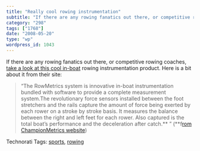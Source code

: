 ```yaml
---
title: "Really cool rowing instrumentation"
subtitle: "If there are any rowing fanatics out there, or competitive rowing coaches, [take a look at this cool..."
category: "298"
tags: ["1768"]
date: "2008-05-20"
type: "wp"
wordpress_id: 1043
---
```

If there are any rowing fanatics out there, or competitive rowing coaches, [take a look at this cool in-boat](http://www.championmetrics.com/index.html) rowing instrumentation product. Here is a bit about it from their site:
> “The RowMetrics system is innovative in-boat instrumentation bundled with software to provide a complete measurement system.The revolutionary force sensors installed between the foot stretchers and the rails capture the amount of force being exerted by each rower on a stroke by stroke basis. It measures the balance between the right and left feet for each rower. Also captured is the total boat’s performance and the deceleration after catch.** ” (**f[rom ChampionMetrics website](http://www.championmetrics.com/index.html))

Technorati Tags: [sports](http://www.technorati.com/tag/sports), [rowing](http://www.technorati.com/tag/rowing)